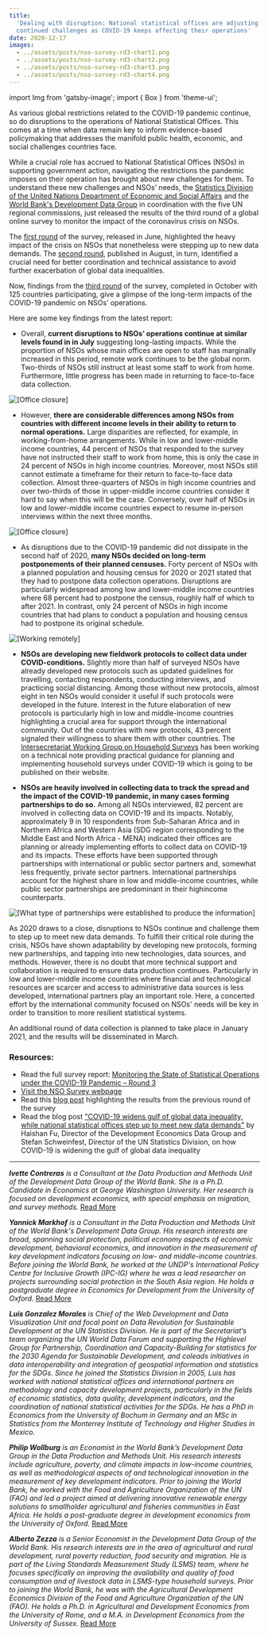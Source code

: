 ```yaml
---
title:
  'Dealing with disruption: National statistical offices are adjusting to
  continued challenges as COVID-19 keeps affecting their operations'
date: 2020-12-17
images:
  - ../assets/posts/nso-survey-rd3-chart1.png
  - ../assets/posts/nso-survey-rd3-chart2.png
  - ../assets/posts/nso-survey-rd3-chart3.png
  - ../assets/posts/nso-survey-rd3-chart4.png
---
```


import Img from 'gatsby-image'; import { Box } from 'theme-ui';

As various global restrictions related to the COVID-19 pandemic continue, so do
disruptions to the operations of National Statistical Offices. This comes at a
time when data remain key to inform evidence-based policymaking that addresses
the manifold public health, economic, and social challenges countries face.

While a crucial role has accrued to National Statistical Offices (NSOs) in
supporting government action, navigating the restrictions the pandemic imposes
on their operation has brought about new challenges for them. To understand
these new challenges and NSOs’ needs, the
[Statistics Division of the United Nations Department of Economic and Social Affairs](https://covid-19-response.unstatshub.org/statistical-programmes/covid19-nso-survey/)
and the
[World Bank's Development Data Group](https://www.worldbank.org/en/research/brief/survey-of-national-statistical-offices-nsos-during-covid-19)
in coordination with the five UN regional commissions, just released the results
of the third round of a global online survey to monitor the impact of the
coronavirus crisis on NSOs.

The
[first round](https://blogs.worldbank.org/opendata/covid-19-widens-gulf-global-data-inequality-while-national-statistical-offices-step-up)
of the survey, released in June, highlighted the heavy impact of the crisis on
NSOs that nonetheless were stepping up to new data demands. The
[second round](https://blogs.worldbank.org/opendata/coping-pandemic-crisis-what-do-national-statistical-offices-need-most),
published in August, in turn, identified a crucial need for better coordination
and technical assistance to avoid further exacerbation of global data
inequalities.

Now, findings from the
[third round](http://documents1.worldbank.org/curated/en/833751608029512958/pdf/Monitoring-the-State-of-Statistical-Operations-under-the-COVID-19-Pandemic-Highlights-from-the-Third-Round-of-a-Global-COVID-19-Survey-of-National-Statistical-Offices-NSOs.pdf)
of the survey, completed in October with 125 countries participating, give a
glimpse of the long-term impacts of the COVID-19 pandemic on NSOs’ operations.

Here are some key findings from the latest report:

- Overall, **current disruptions to NSOs’ operations continue at similar levels
  found in in July** suggesting long-lasting impacts. While the proportion of
  NSOs whose main offices are open to staff has marginally increased in this
  period, remote work continues to be the global norm. Two-thirds of NSOs still
  instruct at least some staff to work from home. Furthermore, little progress
  has been made in returning to face-to-face data collection.

<Box mb={3}>
  <Img
    fluid={props.images[0]}
    title="[Office closure]"
    alt="[Office closure]"
  />
</Box>

- However, **there are considerable differences among NSOs from countries with
  different income levels in their ability to return to normal operations.**
  Large disparities are reflected, for example, in working-from-home
  arrangements. While in low and lower-middle income countries, 44 percent of
  NSOs that responded to the survey have not instructed their staff to work from
  home, this is only the case in 24 percent of NSOs in high income countries.
  Moreover, most NSOs still cannot estimate a timeframe for their return to
  face-to-face data collection. Almost three-quarters of NSOs in high income
  countries and over two-thirds of those in upper-middle income countries
  consider it hard to say when this will be the case. Conversely, over half of
  NSOs in low and lower-middle income countries expect to resume in-person
  interviews within the next three months.

<Box mb={3}>
  <Img
    fluid={props.images[1]}
    title="[Office closure]"
    alt="[Office closure]"
  />
</Box>

- As disruptions due to the COVID-19 pandemic did not dissipate in the second
  half of 2020, **many NSOs decided on long-term postponements of their planned
  censuses.** Forty percent of NSOs with a planned population and housing census
  for 2020 or 2021 stated that they had to postpone data collection operations.
  Disruptions are particularly widespread among low and lower-middle income
  countries where 68 percent had to postpone the census, roughly half of which
  to after 2021. In contrast, only 24 percent of NSOs in high income countries
  that had plans to conduct a population and housing census had to postpone its
  original schedule.

<Box mb={3}>
  <Img
    fluid={props.images[2]}
    title="[Working remotely]"
    alt="[Working remotely]"
  />
</Box>

- **NSOs are developing new fieldwork protocols to collect data under
  COVID-conditions.** Slightly more than half of surveyed NSOs have already
  developed new protocols such as updated guidelines for travelling, contacting
  respondents, conducting interviews, and practicing social distancing. Among
  those without new protocols, almost eight in ten NSOs would consider it useful
  if such protocols were developed in the future. Interest in the future
  elaboration of new protocols is particularly high in low and middle-income
  countries highlighting a crucial area for support through the international
  community. Out of the countries with new protocols, 43 percent signaled their
  willingness to share them with other countries. The
  [Intersecretariat Working Group on Household Surveys](https://unstats.un.org/iswghs/task-forces/covid-19-and-household-surveys/)
  has been working on a technical note providing practical guidance for planning
  and implementing household surveys under COVID-19 which is going to be
  published on their website.

- **NSOs are heavily involved in collecting data to track the spread and the
  impact of the COVID-19 pandemic, in many cases forming partnerships to do
  so.** Among all NSOs interviewed, 82 percent are involved in collecting data
  on COVID-19 and its impacts. Notably, approximately 9 in 10 respondents from
  Sub-Saharan Africa and in Northern Africa and Western Asia (SDG region
  corresponding to the Middle East and North Africa - MENA) indicated their
  offices are planning or already implementing efforts to collect data on
  COVID-19 and its impacts. These efforts have been supported through
  partnerships with international or public sector partners and, somewhat less
  frequently, private sector partners. International partnerships account for
  the highest share in low and middle-income countries, while public sector
  partnerships are predominant in their highincome counterparts.

<Box mb={3}>
  <Img
    fluid={props.images[3]}
    title="[What type of partnerships were established to produce the information]"
    alt="[What type of partnerships were established to produce the information]"
  />
</Box>

As 2020 draws to a close, disruptions to NSOs continue and challenge them to
step up to meet new data demands. To fulfill their critical role during the
crisis, NSOs have shown adaptability by developing new protocols, forming new
partnerships, and tapping into new technologies, data sources, and methods.
However, there is no doubt that more technical support and collaboration is
required to ensure data production continues. Particularly in low and
lower-middle income countries where financial and technological resources are
scarcer and access to administrative data sources is less developed,
international partners play an important role. Here, a concerted effort by the
international community focused on NSOs' needs will be key in order to
transition to more resilient statistical systems.

An additional round of data collection is planned to take place in January 2021,
and the results will be disseminated in March.

### Resources:

- Read the full survey report:
  [Monitoring the State of Statistical Operations under the COVID-19 Pandemic – Round 3](https://unstats.un.org/unsd/covid19-response/covid19-nso-survey-report-3.pdf)
- [Visit the NSO Survey webpage](https://covid-19-response.unstatshub.org/statistical-programmes/covid19-nso-survey/)
- Read this
  [blog post](https://covid-19-response.unstatshub.org/statistical-programmes/priority-needs-of-national-statistical-offices/)
  highlighting the results from the previous round of the survey
- Read the blog post
  ["COVID-19 widens gulf of global data inequality, while national statistical offices step up to meet new data demands"](https://covid-19-response.unstatshub.org/statistical-programmes/covid-19-widens-gulf-of-data-inequality/)
  by Haishan Fu, Director of the Development Economics Data Group and Stefan
  Schweinfest, Director of the UN Statistics Division, on how COVID-19 is
  widening the gulf of global data inequality

---

_**Ivette Contreras** is a Consultant at the Data Production and Methods Unit of
the Development Data Group of the World Bank. She is a Ph.D. Candidate in
Economics at George Washington University. Her research is focused on
development economics, with special emphasis on migration, and survey methods._
[Read More](https://blogs.worldbank.org/team/ivette-maria-contreras-gonzalez)

_**Yannick Markhof** is a Consultant in the Data Production and Methods Unit of
the World Bank's Development Data Group. His research interests are broad,
spanning social protection, political economy aspects of economic development,
behavioral economics, and innovation in the measurement of key development
indicators focusing on low- and middle-income countries. Before joining the
World Bank, he worked at the UNDP's International Policy Centre for Inclusive
Growth (IPC-IG) where he was a lead researcher on projects surrounding social
protection in the South Asia region. He holds a postgraduate degree in Economics
for Development from the University of Oxford._
[Read More](https://blogs.worldbank.org/team/yannick-markhof)

_**Luis Gonzalez Morales** is Chief of the Web Development and Data
Visualization Unit and focal point on Data Revolution for Sustainable
Development at the UN Statistics Division. He is part of the Secretariat’s team
organizing the UN World Data Forum and supporting the Highlevel Group for
Partnership, Coordination and Capacity-Building for statistics for the 2030
Agenda for Sustainable Development, and coleads initiatives in data
interoperability and integration of geospatial information and statistics for
the SDGs. Since he joined the Statistics Division in 2005, Luis has worked with
national statistical offices and international partners on methodology and
capacity development projects, particularly in the fields of economic
statistics, data quality, development indicators, and the coordination of
national statistical activities for the SDGs. He has a PhD in Economics from the
University of Bochum in Germany and an MSc in Statistics from the Monterrey
Institute of Technology and Higher Studies in Mexico._

_**Philip Wollburg** is an Economist in the World Bank’s Development Data Group
in the Data Production and Methods Unit. His research interests include
agriculture, poverty, and climate impacts in low-income countries, as well as
methodological aspects of and technological innovation in the measurement of key
development indicators. Prior to joining the World Bank, he worked with the Food
and Agriculture Organization of the UN (FAO) and led a project aimed at
delivering innovative renewable energy solutions to smallholder agricultural and
fisheries communities in East Africa. He holds a post-graduate degree in
development economics from the University of Oxford._
[Read More](https://blogs.worldbank.org/team/philip-randolph-wollburg)

_**Alberto Zezza** is a Senior Economist in the Development Data Group of the
World Bank. His research interests are in the area of agricultural and rural
development, rural poverty reduction, food security and migration. He is part of
the Living Standards Measurement Study (LSMS) team, where he focuses
specifically on improving the availability and quality of food consumption and
of livestock data in LSMS-type household surveys. Prior to joining the World
Bank, he was with the Agricultural Development Economics Division of the Food
and Agriculture Organization of the UN (FAO). He holds a Ph.D. in Agricultural
and Development Economics from the University of Rome, and a M.A. in Development
Economics from the University of Sussex._
[Read More](https://blogs.worldbank.org/team/alberto-zezza)

